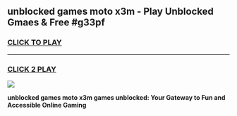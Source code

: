 
## unblocked games moto x3m - Play Unblocked Gmaes & Free #g33pf
<h3>
<a href="https://news.freeplayer.one?title=unblocked_games_moto_x3m&ref=26F">CLICK TO PLAY</a></h3>
<hr>

<h3>
<a href="https://news.freeplayer.one?title=unblocked_games_moto_x3m&ref=26F">CLICK 2 PLAY</a>
  
</h3>

<a href="https://news.freeplayer.one?title=unblocked_games_moto_x3m&ref=26F/"><img src="https://clearcache.store/games.png"></a>


**unblocked games moto x3m games unblocked: Your Gateway to Fun and Accessible Online Gaming**
